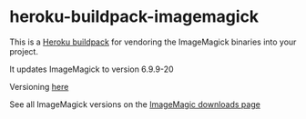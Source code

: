 heroku-buildpack-imagemagick
=================================

This is a [Heroku buildpack](http://devcenter.heroku.com/articles/buildpacks) for vendoring the ImageMagick binaries into your project.

It updates ImageMagick to version 6.9.9-20

Versioning [here](https://github.com/the-hustle/heroku-buildpack-imagemagick/blob/master/bin/compile#L15)

See all ImageMagick versions on the [ImageMagic downloads page](http://www.imagemagick.org/download/releases/)
